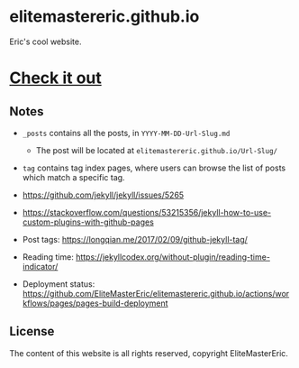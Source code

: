 # elitemastereric.github.io

Eric's cool website.

# [Check it out](https://elitemastereric.github.io/)

## Notes

- `_posts` contains all the posts, in `YYYY-MM-DD-Url-Slug.md`
    - The post will be located at `elitemastereric.github.io/Url-Slug/`
- `tag` contains tag index pages, where users can browse the list of posts which match a specific tag.

- https://github.com/jekyll/jekyll/issues/5265
- https://stackoverflow.com/questions/53215356/jekyll-how-to-use-custom-plugins-with-github-pages
- Post tags: https://longqian.me/2017/02/09/github-jekyll-tag/
- Reading time: https://jekyllcodex.org/without-plugin/reading-time-indicator/
- Deployment status: https://github.com/EliteMasterEric/elitemastereric.github.io/actions/workflows/pages/pages-build-deployment

## License

The content of this website is all rights reserved, copyright EliteMasterEric.
